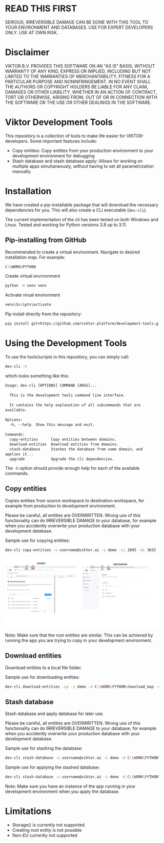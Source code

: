 # READ THIS FIRST
SERIOUS, IRREVERSIBLE DAMAGE CAN BE DONE WITH THIS TOOL TO YOUR ENVIRONMENT AND DATABASES.
USE FOR EXPERT DEVELOPERS ONLY. USE AT OWN RISK. 

# Disclaimer
VIKTOR B.V. PROVIDES THIS SOFTWARE ON AN "AS IS" BASIS, WITHOUT WARRANTY OF ANY KIND, EXPRESS OR IMPLIED, INCLUDING BUT
NOT LIMITED TO THE WARRANTIES OF MERCHANTABILITY, FITNESS FOR A PARTICULAR PURPOSE AND NONINFRINGEMENT. IN NO EVENT
SHALL THE AUTHORS OR COPYRIGHT HOLDERS BE LIABLE FOR ANY CLAIM, DAMAGES OR OTHER LIABILITY, WHETHER IN AN ACTION OF
CONTRACT, TORT OR OTHERWISE, ARISING FROM, OUT OF OR IN CONNECTION WITH THE SOFTWARE OR THE USE OR OTHER DEALINGS IN THE
SOFTWARE.

# Viktor Development Tools
This repository is a collection of tools to make life easier for VIKTOR-developers. Some important features include:

- Copy entities: Copy entities from your production environment to your development environment for debugging
- Stash database and stash database apply: Allows for working on multiple apps simultaneously, without having to set all 
parametrizaiton manually.

# Installation
We have created a pip-installable package that will download the necessary dependencies for you. This will also create a
CLI executable (`dev-cli`).

The current implementation of the cli has been tested on both Windows and Linux. Tested and working for Python versions 3.8 up to 3.11.

## Pip-installing from GitHub
Recommended to create a virtual environment. Navigate to desired installation map. For example:

```bash
C:\WORK\PYTHON
```

Create virtual envrironment
```bash
python -m venv venv
```

Activate virual environment
```bash
venv\Scripts\activate
```

Pip install directly from the repository:
```bash
pip install git+https://github.com/viktor-platform/development-tools.git@main
```

# Using the Development Tools
To use the tools/scripts in this repository, you can simply call:
```bash
dev-cli -h
```
which looks something like this:
```commandline
Usage: dev-cli [OPTIONS] COMMAND [ARGS]...

  This is the development tools command line interface.

  It contains the help explanation of all subcommands that are available.

Options:
  -h, --help  Show this message and exit.

Commands:
  copy-entities      Copy entities between domains.
  download-entities  Download entities from domains.
  stash-database     Stashes the database from some domain, and applies it...
  upgrade            Upgrade the cli dependencies.
```

The `-h` option should provide enough help for each of the available commands.

## Copy entities
Copies entities from source workspace to destination workspace, for example from production to development environment. 

Please be careful, all entities are OVERWRITTEN. Wrong use of this functionality can do IRREVERSIBLE DAMAGE to your database, for example when you accidently overwrite your production database with your development database.

Sample use for copying entities:
```bash
dev-cli copy-entities -u username@viktor.ai -s demo -si 2895 -di 3032 -sw 120 -dw 55
```
![](resources/copy_entities_example.jpg)

Note:
Make sure that the root entities are similar. This can be achieved by running the app you are trying to copy in 
your development environment.

## Download entities
Download entities to a local file folder.

Sample use for downloading entities:
```bash
dev-cli download-entities -cp -s demo -d C:\WORK\PYTHON\download_map -u username@viktor.ai -etn 'Projects' -sw 55
```
## Stash database
Stash database and apply database for later use.

Please be careful, all entities are OVERWRITTEN. Wrong use of this functionality can do IRREVERSIBLE DAMAGE to your database, for example when you accidently overwrite your production database with your development database.


Sample use for stashing the database:
```bash
dev-cli stash-database -u username@viktor.ai -s demo -d C:\WORK\PYTHON\download_map -f dev-environment.json -sw 55
```

Sample use for applying the stashed database:
```bash
dev-cli stash-database -u username@viktor.ai -s demo -d C:\WORK\PYTHON\download_map -f dev-environment.json -sw 55 --apply
```
Note: Make sure you have an instance of the app running in your development environment when you apply the database.


# Limitations
- Storage() is currently not supported
- Creating root entity is not possible
- Non-EU currently not supported
